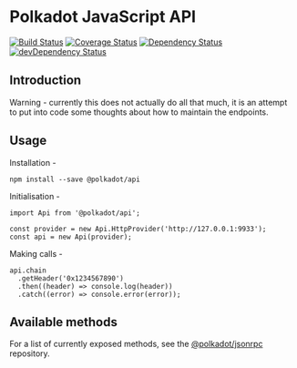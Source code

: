 # Polkadot JavaScript API

[![Build Status](https://travis-ci.org/polkadot-js/api.svg?branch=master)](https://travis-ci.org/polkadot-js/api)
[![Coverage Status](https://coveralls.io/repos/github/polkadot-js/api/badge.svg?branch=master)](https://coveralls.io/github/polkadot-js/api?branch=master)
[![Dependency Status](https://david-dm.org/polkadot-js/api.svg)](https://david-dm.org/polkadot-js/api)
[![devDependency Status](https://david-dm.org/polkadot-js/api/dev-status.svg)](https://david-dm.org/polkadot-js/api#info=devDependencies)

## Introduction

Warning - currently this does not actually do all that much, it is an attempt to put into code some thoughts about how to maintain the endpoints.

## Usage

Installation -

```
npm install --save @polkadot/api
```

Initialisation -

```
import Api from '@polkadot/api';

const provider = new Api.HttpProvider('http://127.0.0.1:9933');
const api = new Api(provider);
```

Making calls -

```
api.chain
  .getHeader('0x1234567890')
  .then((header) => console.log(header))
  .catch((error) => console.error(error));
```

## Available methods

For a list of currently exposed methods, see the [@polkadot/jsonrpc](https://github.com/polkadot-js/jsonrpc) repository.
